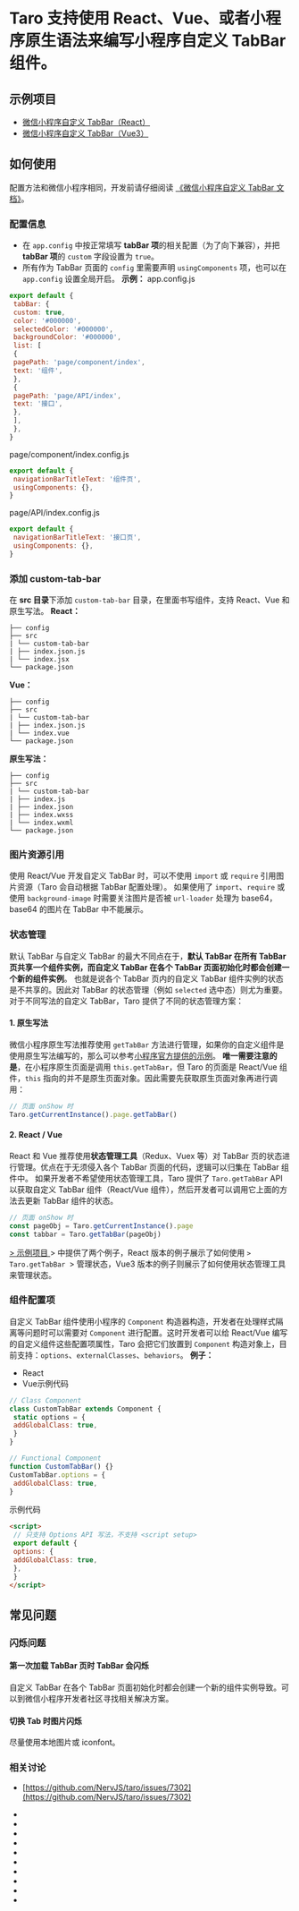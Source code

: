 # Taro 支持使用 React、Vue、或者小程序原生语法来编写小程序自定义 TabBar 组件。
## 示例项目[​](custom-tabbar.html#示例项目)

- [微信小程序自定义 TabBar（React）](https://github.com/NervJS/taro/tree/next/examples/custom-tabbar-react)
- [微信小程序自定义 TabBar（Vue3）](https://github.com/NervJS/taro/tree/next/examples/custom-tabbar-vue3)
## 如何使用[​](custom-tabbar.html#如何使用)
配置方法和微信小程序相同，开发前请仔细阅读 [《微信小程序自定义 TabBar 文档》](https://developers.weixin.qq.com/miniprogram/dev/framework/ability/custom-tabbar.html)。
### 配置信息[​](custom-tabbar.html#配置信息)

- 在 `app.config` 中按正常填写 **tabBar 项**的相关配置（为了向下兼容），并把 **tabBar 项**的 `custom` 字段设置为 `true`。
- 所有作为 TabBar 页面的 `config` 里需要声明 `usingComponents` 项，也可以在 `app.config` 设置全局开启。
**示例：**
app.config.js
```js
export default {
 tabBar: {
 custom: true,
 color: '#000000',
 selectedColor: '#000000',
 backgroundColor: '#000000',
 list: [
 {
 pagePath: 'page/component/index',
 text: '组件',
 },
 {
 pagePath: 'page/API/index',
 text: '接口',
 },
 ],
 },
}
```
page/component/index.config.js
```js
export default {
 navigationBarTitleText: '组件页',
 usingComponents: {},
}
```
page/API/index.config.js
```js
export default {
 navigationBarTitleText: '接口页',
 usingComponents: {},
}
```

### 添加 custom-tab-bar[​](custom-tabbar.html#添加-custom-tab-bar)
在 **src 目录**下添加 `custom-tab-bar` 目录，在里面书写组件，支持 React、Vue 和原生写法。
**React：**
```text
├── config
├── src
| └── custom-tab-bar
| ├── index.json.js
| └── index.jsx
└── package.json
```

**Vue：**
```text
├── config
├── src
| └── custom-tab-bar
| ├── index.json.js
| └── index.vue
└── package.json
```

**原生写法：**
```text
├── config
├── src
| └── custom-tab-bar
| ├── index.js
| ├── index.json
| ├── index.wxss
| └── index.wxml
└── package.json
```

### 图片资源引用[​](custom-tabbar.html#图片资源引用)
使用 React/Vue 开发自定义 TabBar 时，可以不使用 `import` 或 `require` 引用图片资源（Taro 会自动根据 TabBar 配置处理）。
如果使用了 `import`、`require` 或使用 `background-image` 时需要关注图片是否被 `url-loader` 处理为 base64，base64 的图片在 TabBar 中不能展示。
### 状态管理[​](custom-tabbar.html#状态管理)
默认 TabBar 与自定义 TabBar 的最大不同点在于，**默认 TabBar 在所有 TabBar 页共享一个组件实例，而自定义 TabBar 在各个 TabBar 页面初始化时都会创建一个新的组件实例**。
也就是说各个 TabBar 页内的自定义 TabBar 组件实例的状态是不共享的。因此对 TabBar 的状态管理（例如 `selected` 选中态）则尤为重要。
对于不同写法的自定义 TabBar，Taro 提供了不同的状态管理方案：
#### 1. 原生写法[​](custom-tabbar.html#1-原生写法)
微信小程序原生写法推荐使用 `getTabBar` 方法进行管理，如果你的自定义组件是使用原生写法编写的，那么可以参考[小程序官方提供的示例](https://developers.weixin.qq.com/miniprogram/dev/framework/ability/custom-tabbar.html#%E7%A4%BA%E4%BE%8B%E4%BB%A3%E7%A0%81)。
**唯一需要注意的是**，在小程序原生页面是调用 `this.getTabBar`，但 Taro 的页面是 React/Vue 组件，`this` 指向的并不是原生页面对象。因此需要先获取原生页面对象再进行调用：
```js
// 页面 onShow 时
Taro.getCurrentInstance().page.getTabBar()
```

#### 2. React / Vue[​](custom-tabbar.html#2-react--vue)
React 和 Vue 推荐使用**状态管理工具**（Redux、Vuex 等）对 TabBar 页的状态进行管理。优点在于无须侵入各个 TabBar 页面的代码，逻辑可以归集在 TabBar 组件中。
如果开发者不希望使用状态管理工具，Taro 提供了 `Taro.getTabBar` API 以获取自定义 TabBar 组件（React/Vue 组件），然后开发者可以调用它上面的方法去更新 TabBar 组件的状态。
```js
// 页面 onShow 时
const pageObj = Taro.getCurrentInstance().page
const tabbar = Taro.getTabBar(pageObj)
```

[> 示例项目
](custom-tabbar.html#%E7%A4%BA%E4%BE%8B%E9%A1%B9%E7%9B%AE)> 中提供了两个例子，React 版本的例子展示了如何使用
`> Taro.getTabBar
`> 管理状态，Vue3 版本的例子则展示了如何使用状态管理工具来管理状态。

### 组件配置项[​](custom-tabbar.html#组件配置项)
自定义 TabBar 组件使用小程序的 `Component` 构造器构造，开发者在处理样式隔离等问题时可以需要对 `Component` 进行配置。这时开发者可以给 React/Vue 编写的自定义组件这些配置项属性，Taro 会把它们放置到 `Component` 构造对象上，目前支持：`options`、`externalClasses`、`behaviors`。
**例子：**

- React
- Vue示例代码
```jsx
// Class Component
class CustomTabBar extends Component {
 static options = {
 addGlobalClass: true,
 }
}

// Functional Component
function CustomTabBar() {}
CustomTabBar.options = {
 addGlobalClass: true,
}
```
示例代码
```html
<script>
 // 只支持 Options API 写法，不支持 <script setup>
 export default {
 options: {
 addGlobalClass: true,
 },
 }
</script>
```

## 常见问题[​](custom-tabbar.html#常见问题)
### 闪烁问题[​](custom-tabbar.html#闪烁问题)
#### 第一次加载 TabBar 页时 TabBar 会闪烁[​](custom-tabbar.html#第一次加载-tabbar-页时-tabbar-会闪烁)
自定义 TabBar 在各个 TabBar 页面初始化时都会创建一个新的组件实例导致。可以到微信小程序开发者社区寻找相关解决方案。
#### 切换 Tab 时图片闪烁[​](custom-tabbar.html#切换-tab-时图片闪烁)
尽量使用本地图片或 iconfont。
### 相关讨论[​](custom-tabbar.html#相关讨论)

- [https://github.com/NervJS/taro/issues/7302](https://github.com/NervJS/taro/issues/7302)
- 
- 

- 
- 
- 
- 
- 

- 

- 
-
